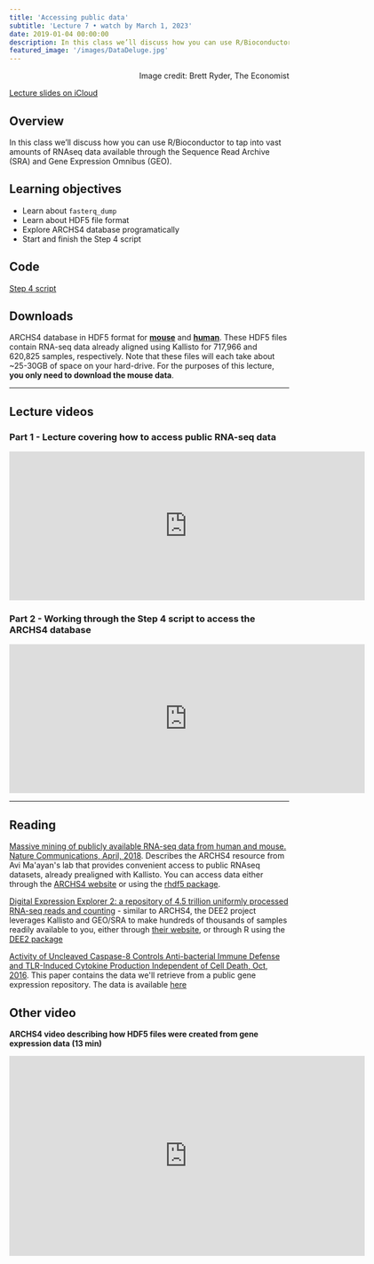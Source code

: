 ```yaml
---
title: 'Accessing public data'
subtitle: 'Lecture 7 • watch by March 1, 2023'
date: 2019-01-04 00:00:00
description: In this class we’ll discuss how you can use R/Bioconductor to tap into vast amounts of RNAseq data available through the Sequence Read Archive (SRA) and Gene Expression Omnibus (GEO).
featured_image: '/images/DataDeluge.jpg'
---
```


<div style="text-align: right"> Image credit: Brett Ryder, The Economist </div>

[Lecture slides on iCloud](https://www.icloud.com/keynote/0JxZ0dtOnG4G2ptcHJUg0K00Q#Lecture8%5FpublicData)

## Overview

In this class we’ll discuss how you can use R/Bioconductor to tap into vast amounts of RNAseq data available through the Sequence Read Archive (SRA) and Gene Expression Omnibus (GEO).

## Learning objectives

* Learn about ```fasterq_dump```
* Learn about HDF5 file format
* Explore ARCHS4 database programatically
* Start and finish the Step 4 script

## Code

[Step 4 script](http://DIYtranscriptomics.github.io/Code/files/Step4_publicData.R)

## Downloads

ARCHS4 database in HDF5 format for **[mouse](https://s3.dev.maayanlab.cloud/archs4/archs4_gene_mouse_v2.1.2.h5)** and **[human](https://s3.dev.maayanlab.cloud/archs4/archs4_gene_human_v2.1.2.h5)**.  These HDF5 files contain RNA-seq data already aligned using Kallisto for 717,966 and 620,825 samples, respectively.  Note that these files will each take about ~25-30GB of space on your hard-drive. For the purposes of this lecture, **you only need to download the mouse data**.

---

## Lecture videos

### Part 1 - Lecture covering how to access public RNA-seq data

<iframe src="https://player.vimeo.com/video/416160670" width="640" height="268" frameborder="0" allow="autoplay; fullscreen" allowfullscreen></iframe>

### Part 2 - Working through the Step 4 script to access the ARCHS4 database

<iframe src="https://player.vimeo.com/video/416361577" width="640" height="268" frameborder="0" allow="autoplay; fullscreen" allowfullscreen></iframe>

---


## Reading

[Massive mining of publicly available RNA-seq data from human and mouse. Nature Communications, April, 2018](https://www.nature.com/articles/s41467-018-03751-6).  Describes the ARCHS4 resource from Avi Ma'ayan's lab that provides convenient access to public RNAseq datasets, already prealigned with Kallisto.  You can access data either through the [ARCHS4 website](https://amp.pharm.mssm.edu/archs4/) or using the [rhdf5 package](https://www.bioconductor.org/packages/devel/bioc/vignettes/rhdf5/inst/doc/rhdf5.html).

[Digital Expression Explorer 2: a repository of 4.5 trillion uniformly processed RNA-seq reads and counting](https://zenodo.org/record/1561840#.XIlI0hNKjOQ) - similar to ARCHS4, the DEE2 project leverages Kallisto and GEO/SRA to make hundreds of thousands of samples readily available to you, either through [their website](http://dee2.io/), or through R using the [DEE2 package](https://github.com/markziemann/dee2/blob/master/AccessDEEfromR.md)

[Activity of Uncleaved Caspase-8 Controls Anti-bacterial Immune Defense and TLR-Induced Cytokine Production Independent of Cell Death, Oct, 2016](https://journals.plos.org/plospathogens/article?id=10.1371/journal.ppat.1005910).  This paper contains the data we'll retrieve from a public gene expression repository.  The data is available [here](https://www.ncbi.nlm.nih.gov/geo/query/acc.cgi?acc=GSE86922)


## Other video

**ARCHS4 video describing how HDF5 files were created from gene expression data (13 min)**

<iframe src="https://www.youtube.com/embed/TjkWSBQuKoE" width="640" height="360" frameborder="0" allowfullscreen></iframe>


